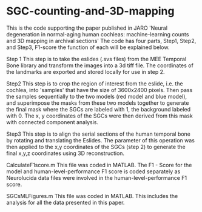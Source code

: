 # SGC-counting-and-3D-mapping
This is the code supporting the paper published in JARO 'Neural degeneration in normal-aging human cochleas: machine-learning counts and 3D mapping in archival sections'
The code has four parts, Step1, Step2, and Step3, F1-score the function of each will be explained below. 

Step 1 
This step is to take the eslides (.svs files) from the MEE Temporal Bone library and transform the images into a 3d tiff file. The coordinates of the landmarks are exported and stored locally for use in step 2. 

Step2
This step is to crop the region of interest from the eslide, i.e. the cochlea, into 'samples' that have the size of 3600x2400 pixels. Then pass the samples sequentially to the two models (red model and blue model), and superimpose the masks from these two models together to generate the final mask where the SGCs are labeled with 1, the background labeled with 0. The x, y coordinates of the SGCs were then derived from this mask with connected component analysis. 

Step3 
This step is to align the serial sections of the human temporal bone by rotating and translating the Eslides. The parameter of this operation was then applied to the x,y coordinates of the SGCs (step 2) to generate the final x,y,z coordinates using 3D reconstruction. 

CalculateF1score.m
This file was coded in MATLAB. The F1 - Score for the model and human-level-performance F1 score is coded separately as Neurolucida data files were involved in the human-level-performance F1 score. 

SGCsMLFigures.m
This file was coded in MATLAB. This includes the analysis for all the data presented in this paper. 





